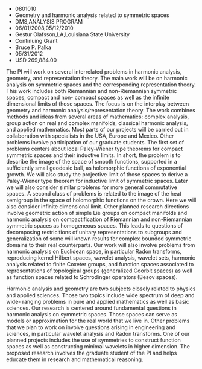 
* 0801010
* Geometry and harmonic analysis related to symmetric spaces
* DMS,ANALYSIS PROGRAM
* 06/01/2008,05/12/2010
* Gestur Olafsson,LA,Louisiana State University
* Continuing Grant
* Bruce P. Palka
* 05/31/2012
* USD 269,884.00

The PI will work on several interrelated problems in harmonic analysis,
geometry, and representation theory. The main work will be on harmonic analysis
on symmetric spaces and the corresponding representation theory. This work
includes both Riemannian and non-Riemannian symmetric spaces, compact and non-
compact spaces as well as the infinite dimensional limits of those spaces. The
focus is on the interplay between geometry and harmonic analysis/representation
theory. The work combines methods and ideas from several areas of mathematics:
complex analysis, group action on real and complex manifolds, classical harmonic
analysis, and applied mathematics. Most parts of our projects will be carried
out in collaboration with specialists in the USA, Europe and Mexico. Other
problems involve participation of our graduate students. The first set of
problems centers about local Paley-Wiener type theorems for compact symmetric
spaces and their inductive limits. In short, the problem is to describe the
image of the space of smooth functions, supported in a sufficiently small
geodesic ball, as holomorphic functions of exponential growth. We will also
study the projective limit of those spaces to derive a Paley-Wiener type theorem
for inductive limit of symmetric spaces. Later we will also consider similar
problems for more general commutative spaces. A second class of problems is
related to the image of the heat semigroup in the space of holomorphic functions
on the crown. Here we will also consider infinite dimensional limit. Other
planned research directions involve geometric action of simple Lie groups on
compact manifolds and harmonic analysis on compactification of Riemannian and
non-Riemannian symmetric spaces as homogeneous spaces. This leads to questions
of decomposing restricitions of unitary representations to subgroups and
generalization of some will known results for complex bounded symmetric domains
to their real counterparts. Our work will also involve problems from harmonic
analysis on Euclidean space, in particular Radon transforms, reproducing kernel
Hilbert spaces, wavelet analysis, wavelet sets, harmonic analysis related to
finite Coxeter groups, and function spaces associated to representations of
topological groups (generalized Coorbit spaces) as well as function spaces
related to Schrodinger operators (Besov spaces).

Harmonic analysis and geometry are two subjects closely related to physics and
applied sciences. Those two topics include wide spectrum of deep and wide-
ranging problems in pure and applied mathematics as well as basic sciences. Our
research is centered around fundamental questions in harmonic analysis on
symmetric spaces. Those spaces can serve as models or approximation for the real
world that we live in. Other problems that we plan to work on involve questions
arising in engineering and sciences, in particular wavelet analysis and Radon
transforms. One of our planned projects includes the use of symmetries to
construct function spaces as well as constructing minimal wavelets in higher
dimension. The proposed research involves the graduate student of the PI and
helps educate them in research and mathematical reasoning.
